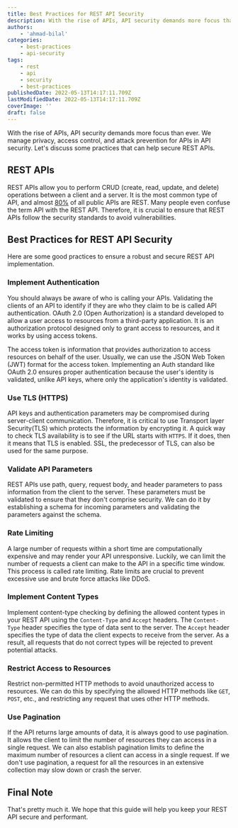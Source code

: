 ```yaml
---
title: Best Practices for REST API Security
description: With the rise of APIs, API security demands more focus than ever. In API security, we manage privacy, access control, and attack prevention for APIs. Let's discuss some practices that can help secure REST APIs.
authors:
    - 'ahmad-bilal'
categories:
    - best-practices
    - api-security
tags:
    - rest
    - api
    - security
    - best-practices
publishedDate: 2022-05-13T14:17:11.709Z
lastModifiedDate: 2022-05-13T14:17:11.709Z
coverImage: ''
draft: false
---
```


<Lead>

With the rise of APIs, API security demands more focus than ever. We manage privacy, access control, and attack prevention for APIs in API security. Let's discuss some practices that can help secure REST APIs.

</Lead>

## REST APIs

REST APIs allow you to perform CRUD (create, read, update, and delete) operations between a client and a server. It is the most common type of API, and almost [80%](https://www.programmableweb.com/news/json-clearly-king-api-data-formats-2020/research/2020/04/03) of all public APIs are REST. Many people even confuse the term API with the REST API. Therefore, it is crucial to ensure that REST APIs follow the security standards to avoid vulnerabilities.

## Best Practices for REST API Security

Here are some good practices to ensure a robust and secure REST API implementation.

### Implement Authentication

You should always be aware of who is calling your APIs. Validating the clients of an API to identify if they are who they claim to be is called API authentication. OAuth 2.0 (Open Authorization) is a standard developed to allow a user access to resources from a third-party application. It is an authorization protocol designed only to grant access to resources, and it works by using access tokens.

The access token is information that provides authorization to access resources on behalf of the user. Usually, we can use the JSON Web Token (JWT) format for the access token. Implementing an Auth standard like OAuth 2.0 ensures proper authentication because the user's identity is validated, unlike API keys, where only the application's identity is validated.

### Use TLS (HTTPS)

API keys and authentication parameters may be compromised during server-client communication. Therefore, it is critical to use Transport layer Security(TLS) which protects the information by encrypting it. A quick way to check TLS availability is to see if the URL starts with `HTTPS`. If it does, then it means that TLS is enabled. SSL, the predecessor of TLS, can also be used for the same purpose.

### Validate API Parameters

REST APIs use path, query, request body, and header parameters to pass information from the client to the server. These parameters must be validated to ensure that they don't comprise security. We can do it by establishing a schema for incoming parameters and validating the parameters against the schema.

### Rate Limiting

A large number of requests within a short time are computationally expensive and may render your API unresponsive. Luckily, we can limit the number of requests a client can make to the API in a specific time window. This process is called rate limiting. Rate limits are crucial to prevent excessive use and brute force attacks like DDoS.

### Implement Content Types

Implement content-type checking by defining the allowed content types in your REST API using the `Content-Type` and `Accept` headers. The `Content-Type` header specifies the type of data sent to the server. The `Accept` header specifies the type of data the client expects to receive from the server. As a result, all requests that do not correct types will be rejected to prevent potential attacks.

### Restrict Access to Resources

Restrict non-permitted HTTP methods to avoid unauthorized access to resources. We can do this by specifying the allowed HTTP methods like `GET`, `POST`, etc., and restricting any request that uses other HTTP methods.

### Use Pagination

If the API returns large amounts of data, it is always good to use pagination. It allows the client to limit the number of resources they can access in a single request. We can also establish pagination limits to define the maximum number of resources a client can access in a single request. If we don't use pagination, a request for all the resources in an extensive collection may slow down or crash the server.

## Final Note

That's pretty much it. We hope that this guide will help you keep your REST API secure and performant.
